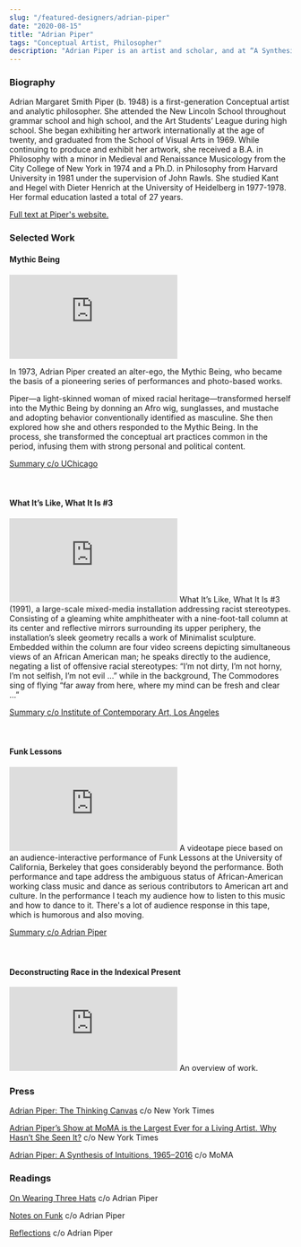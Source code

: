 ```yaml
---
slug: "/featured-designers/adrian-piper"
date: "2020-08-15"
title: "Adrian Piper"
tags: "Conceptual Artist, Philosopher"
description: "Adrian Piper is an artist and scholar, and at “A Synthesis of Intuitions” you see thinking — about gender, racism, art — happening before your eyes."
---
```


### Biography

Adrian Margaret Smith Piper (b. 1948) is a first-generation Conceptual artist and analytic philosopher. She attended the New Lincoln School throughout grammar school and high school, and the Art Students’ League during high school. She began exhibiting her artwork internationally at the age of twenty, and graduated from the School of Visual Arts in 1969. While continuing to produce and exhibit her artwork, she received a B.A. in Philosophy with a minor in Medieval and Renaissance Musicology from the City College of New York in 1974 and a Ph.D. in Philosophy from Harvard University in 1981 under the supervision of John Rawls. She studied Kant and Hegel with Dieter Henrich at the University of Heidelberg in 1977-1978. Her formal education lasted a total of 27 years.

[Full text at Piper's website.](http://www.adrianpiper.com/biography.shtml)

### Selected Work

#### Mythic Being

<iframe src="https://www.youtube.com/embed/jVcXb8En_Tw" frameborder="0" allow="accelerometer; autoplay; encrypted-media; gyroscope; picture-in-picture" allowfullscreen></iframe>

In 1973, Adrian Piper created an alter-ego, the Mythic Being, who became the basis of a pioneering series of performances and photo-based works.

Piper—a light-skinned woman of mixed racial heritage—transformed herself into the Mythic Being by donning an Afro wig, sunglasses, and mustache and adopting behavior conventionally identified as masculine. She then explored how she and others responded to the Mythic Being. In the process, she transformed the conceptual art practices common in the period, infusing them with strong personal and political content.

[Summary c/o UChicago](https://smartmuseum.uchicago.edu/exhibitions/adrian-piper-the-mythic-being/)  
&nbsp;  
&nbsp;

#### What It’s Like, What It Is #3

<iframe src="https://www.youtube.com/embed/USZMTvxhBz0" frameborder="0" allow="accelerometer; autoplay; encrypted-media; gyroscope; picture-in-picture" allowfullscreen></iframe>
What It’s Like, What It Is #3 (1991), a large-scale mixed-media installation addressing racist stereotypes. Consisting of a gleaming white amphitheater with a nine-foot-tall column at its center and reflective mirrors surrounding its upper periphery, the installation’s sleek geometry recalls a work of Minimalist sculpture. Embedded within the column are four video screens depicting simultaneous views of an African American man; he speaks directly to the audience, negating a list of offensive racial stereotypes: “I’m not dirty, I’m not horny, I’m not selfish, I’m not evil …” while in the background, The Commodores sing of flying “far away from here, where my mind can be fresh and clear …”

[Summary c/o Institute of Contemporary Art, Los Angeles](https://www.theicala.org/en/exhibitions/62-adrian-piper-br-what-its-like-what-it-is-3)  
&nbsp;  
&nbsp;

#### Funk Lessons

<iframe src="https://www.youtube.com/embed/XndghWPuMDc" frameborder="0" allow="accelerometer; autoplay; encrypted-media; gyroscope; picture-in-picture" allowfullscreen></iframe>
A videotape piece based on an audience-interactive performance of Funk Lessons at the University of California, Berkeley that goes considerably beyond the performance. Both performance and tape address the ambiguous status of African-American working class music and dance as serious contributors to American art and culture. In the performance I teach my audience how to listen to this music and how to dance to it. There's a lot of audience response in this tape, which is humorous and also moving.

[Summary c/o Adrian Piper](http://www.adrianpiper.com/vs/video_fl.shtml)  
&nbsp;  
&nbsp;

#### Deconstructing Race in the Indexical Present

<iframe src="https://www.youtube.com/embed/SKPtKrKvXyo" frameborder="0" allow="accelerometer; autoplay; encrypted-media; gyroscope; picture-in-picture" allowfullscreen></iframe>
An overview of work.

### Press

[Adrian Piper: The Thinking Canvas](http://www.adrianpiper.com/vs/video_fl.shtml) c/o New York Times

[Adrian Piper’s Show at MoMA is the Largest Ever for a Living Artist. Why Hasn’t She Seen It?](https://www.nytimes.com/2018/06/27/magazine/adrian-pipers-self-imposed-exile-from-america-and-from-race-itself.html) c/o New York Times

[Adrian Piper: A Synthesis of Intuitions, 1965–2016](https://www.moma.org/calendar/exhibitions/3924) c/o MoMA

### Readings

[On Wearing Three Hats](http://www.adrianpiper.com/docs/WebsiteNGBK3Hats.pdf) c/o Adrian Piper

[Notes on Funk](https://wp.nyu.edu/thinkingtheater2017/wp-content/uploads/sites/8619/2016/05/Adrian-Piper-Notes-on-Funk-1.pdf) c/o Adrian Piper

[Reflections](http://www.alternativemuseum.org/exh/archives/piper_0587.pdf) c/o Adrian Piper
